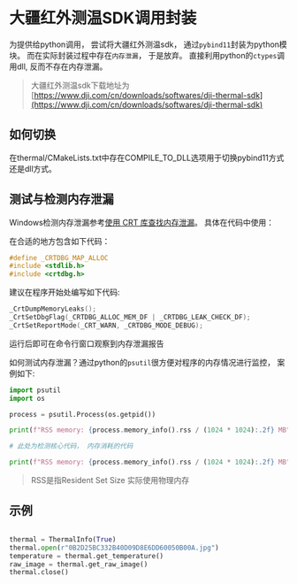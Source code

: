 # 大疆红外测温SDK调用封装

为提供给python调用， 尝试将大疆红外测温sdk， 通过`pybind11`封装为python模块。 而在实际封装过程中存在`内存泄漏`， 于是放弃。 直接利用python的`ctypes`调用dll, 反而不存在内存泄漏。


> 大疆红外测温sdk下载地址为[https://www.dji.com/cn/downloads/softwares/dji-thermal-sdk](https://www.dji.com/cn/downloads/softwares/dji-thermal-sdk)


## 如何切换
在thermal/CMakeLists.txt中存在COMPILE_TO_DLL选项用于切换pybind11方式还是dll方式。


## 测试与检测内存泄漏

Windows检测内存泄漏参考[使用 CRT 库查找内存泄漏](https://learn.microsoft.com/zh-cn/cpp/c-runtime-library/find-memory-leaks-using-the-crt-library?view=msvc-170)。 具体在代码中使用：

在合适的地方包含如下代码：
```c++
#define _CRTDBG_MAP_ALLOC
#include <stdlib.h>
#include <crtdbg.h>
```

建议在程序开始处编写如下代码:
```c++
_CrtDumpMemoryLeaks();
_CrtSetDbgFlag(_CRTDBG_ALLOC_MEM_DF | _CRTDBG_LEAK_CHECK_DF);
_CrtSetReportMode(_CRT_WARN, _CRTDBG_MODE_DEBUG);
```

运行后即可在命令行窗口观察到内存泄漏报告


如何测试内存泄漏？通过python的`psutil`很方便对程序的内存情况进行监控， 案例如下:
```python
import psutil
import os

process = psutil.Process(os.getpid())

print(f"RSS memory: {process.memory_info().rss / (1024 * 1024):.2f} MB")

# 此处为检测核心代码， 内存消耗的代码

print(f"RSS memory: {process.memory_info().rss / (1024 * 1024):.2f} MB")
```

> RSS是指Resident Set Size 实际使用物理内存


## 示例
```python

thermal = ThermalInfo(True)
thermal.open(r"0B2D25BC332B40D09D8E6DD60050B00A.jpg")
temperature = thermal.get_temperature()
raw_image = thermal.get_raw_image()
thermal.close()

```











